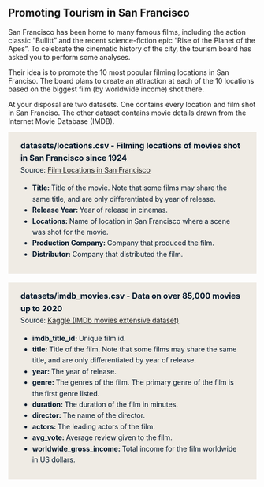## Promoting Tourism in San Francisco
<p>San Francisco has been home to many famous films, including the action classic “Bullitt” and the recent science-fiction epic “Rise of the Planet of the Apes”. To celebrate the cinematic history of the city, the tourism board has asked you to perform some analyses.</p>
<p>Their idea is to promote the 10 most popular filming locations in San Franciso. The board plans to create an attraction at each of the 10 locations based on the biggest film (by worldwide income) shot there.</p>
<p>At your disposal are two datasets. One contains every location and film shot in San Franciso. The other dataset contains movie details drawn from the Internet Movie Database (IMDB). </p>
<div style="background-color: #efebe4; color: #05192d; text-align:left; vertical-align: middle; padding: 15px 25px 15px 25px; line-height: 1.6;">
    <div style="font-size:16px"><b>datasets/locations.csv - Filming locations of movies shot in San Francisco since 1924</b>
    </div>
    <div> Source: <a href="https://data.sfgov.org/Culture-and-Recreation/Film-Locations-in-San-Francisco/yitu-d5am">Film Locations in San Francisco</a></div>

<ul>
    <li><b>Title: </b>Title of the movie. Note that some films may share the same title, and are only differentiated by year of release.</li>
    <li><b>Release Year: </b>Year of release in cinemas.</li>
    <li><b>Locations: </b>Name of location in San Francisco where a scene was shot for the movie.</li>
    <li><b>Production Company: </b>Company that produced the film.</li>
    <li><b>Distributor: </b>Company that distributed the film.</li>
</ul>
    </div>
<div style="background-color: #efebe4; color: #05192d; text-align:left; vertical-align: middle; padding: 15px 25px 15px 25px; line-height: 1.6; margin-top: 17px;">
    <div style="font-size:16px"><b>datasets/imdb_movies.csv - Data on over 85,000 movies up to 2020</b>
    </div>
    <div>Source: <a href="https://www.kaggle.com/stefanoleone992/imdb-extensive-dataset">Kaggle (IMDb movies extensive dataset)</a></div>
<ul>
    <li><b>imdb_title_id: </b>Unique film id.</li>
    <li><b>title: </b>Title of the film. Note that some films may share the same title, and are only differentiated by year of release.</li>
    <li><b>year: </b>The year of release.</li> 
    <li><b>genre: </b>The genres of the film. The primary genre of the film is the first genre listed.</li>
    <li><b>duration: </b>The duration of the film in minutes.</li>
    <li><b>director: </b>The name of the director.</li>
    <li><b>actors: </b>The leading actors of the film.</li>
    <li><b>avg_vote: </b>Average review given to the film.</li>
    <li><b>worldwide_gross_income: </b>Total income for the film worldwide in US dollars.</li>
</ul>
    </div>
